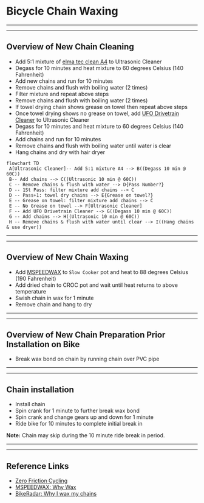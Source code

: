 # Bicycle Chain Waxing

<!--
UPDATE
-->

-----

-----

## Overview of New Chain Cleaning

- Add 5:1 mixture of [elma tec clean A4](https://www.elma-ultrasonic.com/fileadmin/downloads/CleaningAgents/ProductInformation/EN/PI_elma%20tec%20clean%20A4_EN.pdf) to Ultrasonic Cleaner
- Degass for 10 minutes and heat mixture to 60 degrees Celsius (140 Fahrenheit)
- Add new chains and run for 10 minutes
- Remove chains and flush with boiling water (2 times)
- Filter mixture and repeat above steps
- Remove chains and flush with boiling water (2 times)
- If towel drying chain shows grease on towel then repeat above steps
- Once towel drying shows no grease on towel, add [UFO Drivetrain Cleaner](https://ceramicspeed.com/products/ufo-drivetrain-cleaner-500-ml) to Ultrasonic Cleaner
- Degass for 10 minutes and heat mixture to 60 degrees Celsius (140 Fahrenheit)
- Add chains and run for 10 minutes
- Remove chains and flush with boiling water until water is clear
- Hang chains and dry with hair dryer

```mermaid
flowchart TD
 A[Ultrasonic Cleaner]-- Add 5:1 mixture A4 --> B((Degass 10 min @ 60C))
 B-- Add chains --> C((Ultrasonic 10 min @ 60C))
 C -- Remove chains & flush with water --> D{Pass Number?}
 D -- 1St Pass: filter mixture add chains --> C
 D -- Pass+1: towel dry chains --> E{Grease on towel?}
 E -- Grease on towel: filter mixture add chains --> C
 E -- No Grease on towel --> F[Ultrasonic Cleaner]
 F -- Add UFO Drivetrain Cleaner --> G((Degass 10 min @ 60C))
 G -- Add chains --> H((Ultrasonic 10 min @ 60C))
 H -- Remove chains & flush with water until clear --> I((Hang chains & use dryer))
```

-----

-----

## Overview of New Chain Waxing

- Add [MSPEEDWAX](https://moltenspeedwax.com/collections/molten-speed-wax/products/copy-of-molten-speed-wax-3-lbs) to `Slow Cooker` pot and heat to 88 degrees Celsius (190 Fahrenheit)
- Add dried chain to CROC pot and wait until heat returns to above temperature
- Swish chain in wax for 1 minute
- Remove chain and hang to dry

-----

-----

## Overview of New Chain Preparation Prior Installation on Bike

- Break wax bond on chain by running chain over PVC pipe

-----

-----

## Chain installation

- Install chain
- Spin crank for 1 minute to further break wax bond
- Spin crank and change gears up and down for 1 minute
- Ride bike for 10 minutes to complete initial break in

**Note:** Chain may skip during the 10 minute ride break in period.

-----

-----

## Reference Links

- [Zero Friction Cycling](https://zerofrictioncycling.com.au/)
- [MSPEEDWAX: Why Wax](https://moltenspeedwax.com/pages/why-wax)
- [BikeRadar: Why I wax my chains](https://www.bikeradar.com/advice/workshop/how-to-wax-a-chain)